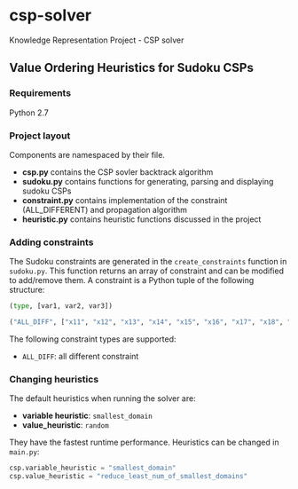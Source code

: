 csp-solver
==========

Knowledge Representation Project - CSP solver

## Value Ordering Heuristics for Sudoku CSPs

### Requirements
Python 2.7

### Project layout
Components are namespaced by their file.

- **csp.py** contains the CSP sovler backtrack algorithm
- **sudoku.py** contains functions for generating, parsing and displaying sudoku CSPs
- **constraint.py** contains implementation of the constraint (ALL_DIFFERENT) and propagation algorithm
- **heuristic.py** contains heuristic functions discussed in the project

### Adding constraints

The Sudoku constraints are generated in the `create_constraints` function in `sudoku.py`. This function returns an array of constraint and can be modified to add/remove them. A constraint is a Python tuple of the following structure:

```python
(type, [var1, var2, var3])

("ALL_DIFF", ["x11", "x12", "x13", "x14", "x15", "x16", "x17", "x18", "x19"])
```

The following constraint types are supported:
 - `ALL_DIFF`: all different constraint

### Changing heuristics

The default heuristics when running the solver are:

- **variable heuristic**:  `smallest_domain`
- **value_heuristic**: `random`

They have the fastest runtime performance. Heuristics can be changed in `main.py`:

```python
csp.variable_heuristic = "smallest_domain" 
csp.value_heuristic = "reduce_least_num_of_smallest_domains"
```
